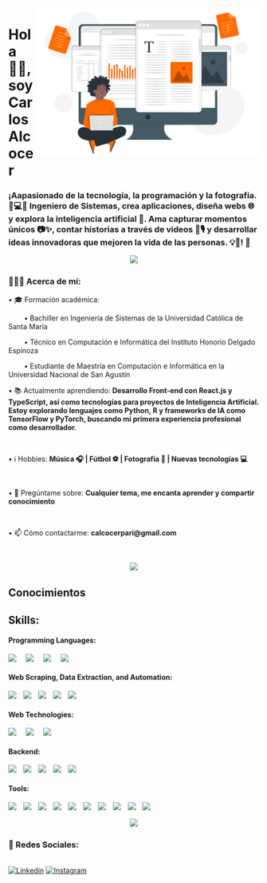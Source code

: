 <img align="right" src="https://raw.githubusercontent.com/gabrlcj/gabrlcj/2aa161dfb942e25ec84396721837dfccc98e08f2/Illustration.svg" alt="Illustration" title="Illustration Storyset" width=450/>
    
<h1 align="left">Hola 👋🏽, soy Carlos Alcocer</h1> 
<h3 align="left">¡Aapasionado de la tecnología, la programación y la fotografía. 🚀💻📸 Ingeniero de Sistemas, crea aplicaciones, diseña webs 🌐 y explora la inteligencia artificial 🤖. Ama capturar momentos únicos 📷✨, contar historias a través de videos 🎥🎙️ y desarrollar ideas innovadoras que mejoren la vida de las personas. 💡🌟! 🚀</h3> 

<p align="center"> <img src="https://user-images.githubusercontent.com/73097560/115834477-dbab4500-a447-11eb-908a-139a6edaec5c.gif"> <br> 

<div align="left"> 
  <h3>👨🏽‍💻 Acerca de mí:</h3> 
  <p>• 🎓 Formación académica:</p> 
  <p> &nbsp; &nbsp; &nbsp; &nbsp; • Bachiller en Ingeniería de Sistemas de la Universidad Católica de Santa María</p> 
  <p> &nbsp; &nbsp; &nbsp; &nbsp; • Técnico en Computación e Informática del Instituto Honorio Delgado Espinoza</p> 
  <p> &nbsp; &nbsp; &nbsp; &nbsp; • Estudiante de Maestría en Computación e Informática en la Universidad Nacional de San Agustín</p> 
  <p>• 📚 Actualmente aprendiendo: <b>Desarrollo Front-end con React.js y TypeScript, así como tecnologías para proyectos de Inteligencia Artificial. Estoy explorando lenguajes como Python, R y frameworks de IA como TensorFlow y PyTorch, buscando mi primera experiencia profesional como desarrollador.</b></p>
  <br> <p>• ℹ️ Hobbies: <b>Música 🎧 | Fútbol ⚽ | Fotografía 📸 | Nuevas tecnologías 💻</b></p> 
  <br> <p>• 💬 Pregúntame sobre: <b>Cualquier tema, me encanta aprender y compartir conocimiento</b></p> 
  <br> <p>• 📫 Cómo contactarme: <b>calcocerpari@gmail.com</b></p> 
</div><br>

<p align="center"> <img src="https://user-images.githubusercontent.com/73097560/115834477-dbab4500-a447-11eb-908a-139a6edaec5c.gif"> <br> 

<h2>Conocimientos</h2>

## Skills:

#### Programming Languages:
<span style="margin-right: 15px;">
	<img src="https://img.shields.io/badge/python-3670A0?style=for-the-badge&logo=python&logoColor=ffdd54">
</span>
<span style="margin-right: 15px;">
	<img src="https://img.shields.io/badge/c++-%2300599C.svg?style=for-the-badge&logo=c%2B%2B&logoColor=white">
</span>
<span style="margin-right: 15px;">
	<img src="https://img.shields.io/badge/java-%23ED8B00.svg?style=for-the-badge&logo=java&logoColor=white">
</span>
<span style="margin-right: 15px;">
	<img src="https://img.shields.io/badge/php-777BB4?style=for-the-badge&logo=php&logoColor=white">
</span>

#### Web Scraping, Data Extraction, and Automation:
<span style="margin-right: 10px;">
    <img src="https://img.shields.io/badge/Scrapy-007396?style=for-the-badge&logo=python&logoColor=white">
</span>
<span style="margin-right: 10px;">
    <img src="https://img.shields.io/badge/Playwright-4B32C3?style=for-the-badge&logo=python&logoColor=white">
</span>
<span style="margin-right: 10px;">
    <img src="https://img.shields.io/badge/Selenium-43B02A?style=for-the-badge&logo=selenium&logoColor=white">
</span>
<span style="margin-right: 10px;">
    <img src="https://img.shields.io/badge/XPath%20Selector-3498DB?style=for-the-badge">
</span>
<span style="margin-right: 10px;">
    <img src="https://img.shields.io/badge/CSS%20Selector-2ECC71?style=for-the-badge&logo=css3">
</span>

#### Web Technologies:
<span style="margin-right: 15px;">
	<img src="https://img.shields.io/badge/html5-%23E34F26.svg?style=for-the-badge&logo=html5&logoColor=white">
</span>
<span style="margin-right: 15px;">
	<img src="https://img.shields.io/badge/css3-%231572B6.svg?style=for-the-badge&logo=css3&logoColor=white">
</span>
<span style="margin-right: 15px;">
	<img src="https://img.shields.io/badge/javascript-F7DF1E?style=for-the-badge&logo=javascript&logoColor=black">
</span>

#### Backend:
<span style="margin-right: 10px;">
    <img src="https://img.shields.io/badge/Flask-000000?style=for-the-badge&logo=flask&logoColor=white">
</span>
<span style="margin-right: 10px;">
    <img src="https://img.shields.io/badge/FastAPI-005571?style=for-the-badge&logo=fastapi">
</span>
<span style="margin-right: 10px;">
    <img src="https://img.shields.io/badge/MySQL-4479A1?style=for-the-badge&logo=mysql&logoColor=white">
</span>
<span style="margin-right: 10px;">
    <img src="https://img.shields.io/badge/SQLite-003B57?style=for-the-badge&logo=sqlite&logoColor=white">
</span>
<span style="margin-right: 10px;">
    <img src="https://img.shields.io/badge/MongoDB-47A248?style=for-the-badge&logo=mongodb&logoColor=white">
</span>

#### Tools:
<span style="margin-right: 10px;">
    <img src="https://img.shields.io/badge/Git-F05032?style=for-the-badge&logo=git&logoColor=white">
</span>
<span style="margin-right: 10px;">
    <img src="https://img.shields.io/badge/github-%23121011.svg?style=for-the-badge&logo=github&logoColor=white">
</span>
<span style="margin-right: 10px;">
    <img src="https://img.shields.io/badge/VSCode-007ACC?style=for-the-badge&logo=visual-studio-code&logoColor=white">
</span>
<span style="margin-right: 10px;">
    <img src="https://img.shields.io/badge/Windows-0078D6?style=for-the-badge&logo=windows&logoColor=white">
</span>
<span style="margin-right: 10px;">
    <img src="https://img.shields.io/badge/Ubuntu-E95420?style=for-the-badge&logo=ubuntu&logoColor=white">
</span>
<span style="margin-right: 10px;">
    <img src="https://img.shields.io/badge/Postman-FF6C37?style=for-the-badge&logo=postman&logoColor=white">
</span>
<span style="margin-right: 10px;">
    <img src="https://img.shields.io/badge/Adobe%20Illustrator-FF9A00?style=for-the-badge&logo=adobeillustrator&logoColor=white">
</span>
<span style="margin-right: 10px;">
    <img src="https://img.shields.io/badge/Adobe%20Photoshop-31A8FF?style=for-the-badge&logo=adobephotoshop&logoColor=white">
</span>
<span style="margin-right: 10px;">
    <img src="https://img.shields.io/badge/Adobe%20Premiere%20Pro-9999FF?style=for-the-badge&logo=adobepremierepro&logoColor=white">
</span>
<span style="margin-right: 10px;">
    <img src="https://img.shields.io/badge/Sony%20Vegas-4A90E2?style=for-the-badge&logo=sony&logoColor=white">
</span>

<!--/skills --->
<br>

<p align="center"> <img src="https://user-images.githubusercontent.com/73097560/115834477-dbab4500-a447-11eb-908a-139a6edaec5c.gif"> <br> 

<div>
  <h3>📱 Redes Sociales:</h3><br>
    <a href="https://www.linkedin.com/in/carlos-alonso-alcocer-pari-740080165/" target="_blank"><img src="https://img.shields.io/static/v1?label=&message=Linkedin&color=0A66C2&style=for-the-badge&logo=linkedin&logoColor=whitesmoke" alt="Linkedin"></a>
    <a href="https://www.instagram.com/calonso.ap/" target="_blank"><img src="https://img.shields.io/static/v1?label=&message=Instagram&color=lightpink&style=for-the-badge&logo=instagram&logoColor=black" alt="Instagram"></a>
</div>
